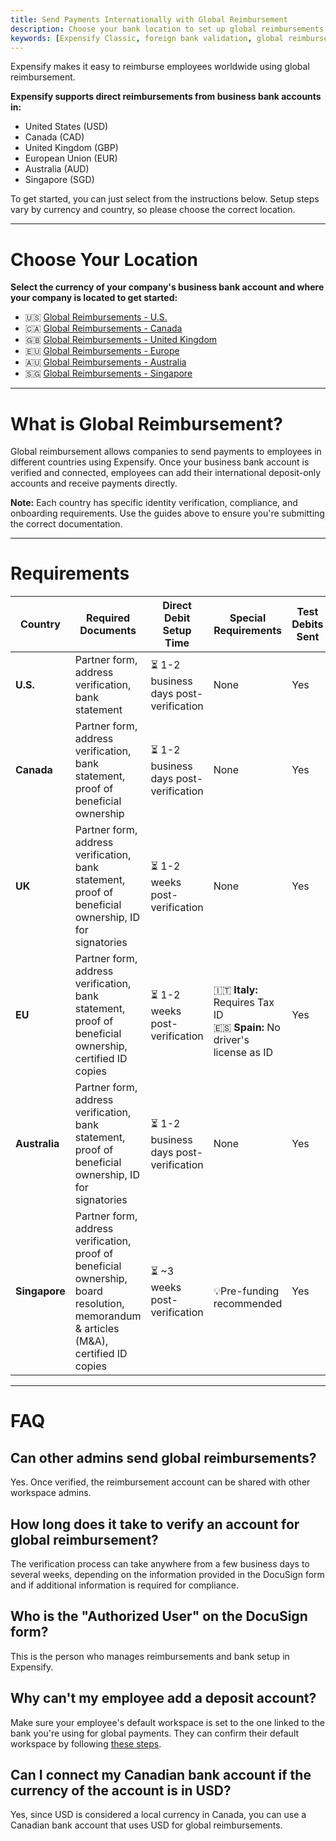 ```yaml
---
title: Send Payments Internationally with Global Reimbursement
description: Choose your bank location to set up global reimbursements in Expensify.
keywords: [Expensify Classic, foreign bank validation, global reimbursement, United States, Canada, Europe, Singapore, Australia, United Kingdom, international reimbursements]
---
```

<div id="expensify-classic" markdown="1">

Expensify makes it easy to reimburse employees worldwide using global reimbursement.

**Expensify supports direct reimbursements from business bank accounts in:**
- United States (USD)
- Canada (CAD)
- United Kingdom (GBP)
- European Union (EUR)
- Australia (AUD)
- Singapore (SGD)

To get started, you can just select from the instructions below. Setup steps vary by currency and country, so please choose the correct location.

---

# Choose Your Location

**Select the currency of your company's business bank account and where your company is located to get started:**
- 🇺🇸 [Global Reimbursements - U.S.](https://help.expensify.com/articles/expensify-classic/bank-accounts-and-payments/payments/Global-Reimbursement-US)
- 🇨🇦 [Global Reimbursements - Canada](https://help.expensify.com/articles/expensify-classic/bank-accounts-and-payments/payments/Global-Reimbursement-Canada)
- 🇬🇧 [Global Reimbursements - United Kingdom](https://help.expensify.com/articles/expensify-classic/bank-accounts-and-payments/payments/Global-Reimbursement-UK)
- 🇪🇺 [Global Reimbursements - Europe](https://help.expensify.com/articles/expensify-classic/bank-accounts-and-payments/payments/Global-Reimbursement-EU)
- 🇦🇺 [Global Reimbursements - Australia](https://help.expensify.com/articles/expensify-classic/bank-accounts-and-payments/payments/Global-Reimbursement-Australia)
- 🇸🇬 [Global Reimbursements - Singapore](https://help.expensify.com/articles/expensify-classic/bank-accounts-and-payments/payments/Global-Reimbursement-Singapore)

---

# What is Global Reimbursement?

Global reimbursement allows companies to send payments to employees in different countries using Expensify. Once your business bank account is verified and connected, employees can add their international deposit-only accounts and receive payments directly.

**Note:** Each country has specific identity verification, compliance, and onboarding requirements. Use the guides above to ensure you're submitting the correct documentation.

---

# Requirements

| Country         | Required Documents                                                                 | Direct Debit Setup Time             | Special Requirements | Test Debits Sent |
|----------------|--------------------------------------------------------------------------------------|-------------------------------------|----------------------|------------------|
| **U.S.**        | Partner form, address verification, bank statement                                 | ⏳ 1-2 business days post-verification | None                | Yes              |
| **Canada**      | Partner form, address verification, bank statement, proof of beneficial ownership  | ⏳ 1-2 business days post-verification | None              | Yes              |
| **UK**          | Partner form, address verification, bank statement, proof of beneficial ownership, ID for signatories | ⏳ 1-2 weeks post-verification | None                | Yes              |
| **EU**          | Partner form, address verification, bank statement, proof of beneficial ownership, certified ID copies | ⏳ 1-2 weeks post-verification | <br>🇮🇹 **Italy:** Requires Tax ID<br>🇪🇸 **Spain:** No driver's license as ID | Yes              |
| **Australia**   | Partner form, address verification, bank statement, proof of beneficial ownership, ID for signatories | ⏳ 1-2 business days post-verification | None              | Yes              |
| **Singapore**   | Partner form, address verification, proof of beneficial ownership, board resolution, memorandum & articles (M&A), certified ID copies | ⏳ ~3 weeks post-verification | <br>💡Pre-funding recommended | Yes               |


---

# FAQ

## Can other admins send global reimbursements?
Yes. Once verified, the reimbursement account can be shared with other workspace admins.

## How long does it take to verify an account for global reimbursement?
The verification process can take anywhere from a few business days to several weeks, depending on the information provided in the DocuSign form and if additional information is required for compliance.

## Who is the "Authorized User" on the DocuSign form?
This is the person who manages reimbursements and bank setup in Expensify.

## Why can't my employee add a deposit account?
Make sure your employee's default workspace is set to the one linked to the bank you're using for global payments. They can confirm their default workspace by following [these steps](https://help.expensify.com/articles/expensify-classic/workspaces/Navigate-multiple-workspaces).

## Can I connect my Canadian bank account if the currency of the account is in USD? 
Yes, since USD is considered a local currency in Canada, you can use a Canadian bank account that uses USD for global reimbursements. 

</div>
